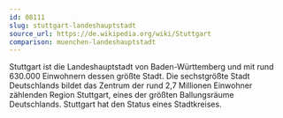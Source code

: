 ```yaml
---
id: 08111
slug: stuttgart-landeshauptstadt
source_url: https://de.wikipedia.org/wiki/Stuttgart
comparison: muenchen-landeshauptstadt
---
```


Stuttgart ist die Landeshauptstadt von Baden-Württemberg und mit rund 630.000 Einwohnern dessen größte Stadt. Die sechstgrößte Stadt Deutschlands bildet das Zentrum der rund 2,7 Millionen Einwohner zählenden Region Stuttgart, eines der größten Ballungsräume Deutschlands. Stuttgart hat den Status eines Stadtkreises.
